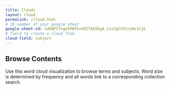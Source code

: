 ```yaml
---
title: Clouds
layout: cloud
permalink: /cloud.html
# ID number of your google sheet
google-sheet-id: 1dUAPI7nge5PWTksdUITA9IbgA_Csz2gtVSCnjWz1CjE
# field to create a cloud from
cloud-field: subject
---
```


## Browse Contents

Use this word cloud visualization to browse terms and subjects.
Word size is determined by frequency and all words link to a corresponding collection search.

